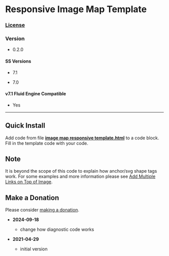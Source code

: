 # Responsive Image Map Template

### [License][1]

### Version

  * 0.2.0

#### SS Versions

  * 7.1
  
  * 7.0

#### v7.1 Fluid Engine Compatible

  * Yes

---

## Quick Install

Add code from file **[image map responsive template.html][2]** to a code block.
Fill in the template code with your code.

## Note

It is beyond the scope of this code to explain how anchor/svg shape tags work.
For some examples and more information please see [Add Multiple Links on Top of
Image][3].

## Make a Donation

Please consider [making a donation][4].

* **2024-09-18**

  * change how diagnostic code works

* **2021-04-29**

  * initial version

[1]: https://github.com/tomsWebConsulting/twcsl/blob/main/LICENSE.txt#L1
[2]: image%20map%20responsive%20template.html#L1
[3]: https://forum.squarespace.com/topic/161526-add-multiple-links-on-top-of-image
[4]: https://github.com/tomsWebConsulting/twcsl#make-a-donation
